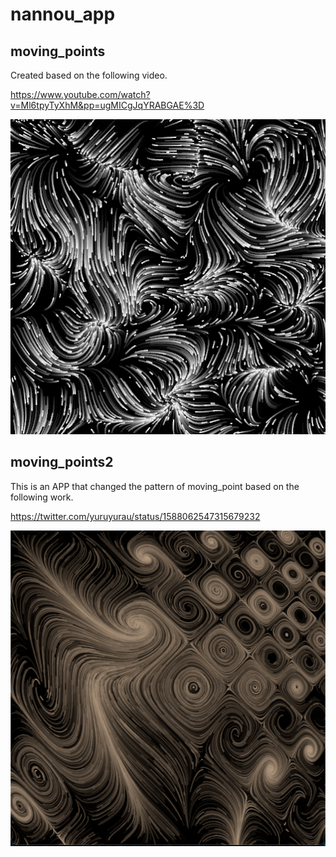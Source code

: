 # nannou_app

## moving_points
Created based on the following video.

https://www.youtube.com/watch?v=Ml6tpyTyXhM&pp=ugMICgJqYRABGAE%3D

![Thumbnail: moving_points](thumbnail/moving_points.png)

## moving_points2
This is an APP that changed the pattern of moving_point based on the following work.

https://twitter.com/yuruyurau/status/1588062547315679232

![Thumbnail: moving_points2](thumbnail/moving_points2.png)
